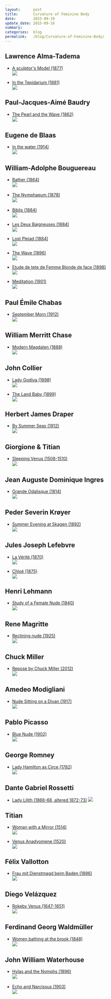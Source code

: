 ```yaml
---
layout:      post
title:       Curvature of Feminine Body
date:        2015-09-10
update_date: 2015-09-18
summary:     
categories:  blog
permalink:   /blog/Curvature-of-Feminine-Body/
---
```


## Lawrence Alma-Tadema

* [A sculptor's Model (1877)][lat-asm-l]  
![][lat-asm-i]

* [In the Tepidarium (1881)][lat-itt-l]  
![][lat-itt-i]

## Paul-Jacques-Aimé Baudry

* [The Pearl and the Wave (1862)][pjab-tpatw-l]  
![][pjab-tpatw-i]

[pjab-tpatw-l]: https://commons.wikimedia.org/wiki/File:Baudry_paul_the_wave_and_the_pearl.jpg
[pjab-tpatw-i]: https://upload.wikimedia.org/wikipedia/commons/b/b5/Baudry_paul_the_wave_and_the_pearl.jpg

<!-- ## Edwin Blashfield

* [Spring Scattering Stars (1927)][eb-scs-l]  
![][eb-scs-i] -->

[eb-scs-l]: https://commons.wikimedia.org/wiki/File:Edwin_Blashfield_-_Spring_Scattering_Stars.jpg
[eb-scs-i]: https://upload.wikimedia.org/wikipedia/commons/9/97/Edwin_Blashfield_-_Spring_Scattering_Stars.jpg

## Eugene de Blaas

* [In the water (1914)][edb-itw-l]  
![][edb-itw-i]

[edb-itw-l]: https://commons.wikimedia.org/wiki/File:Eugene_de_Blaas_In_the_water.jpg
[edb-itw-i]: https://upload.wikimedia.org/wikipedia/commons/d/d9/Eugene_de_Blaas_In_the_water.jpg

## William-Adolphe Bouguereau

<!-- * [Nymphs and Satyr (1873)](https://commons.wikimedia.org/wiki/File:Nymphs_and_Satyr,_by_William-Adolphe_Bouguereau.jpg)  
![](https://upload.wikimedia.org/wikipedia/commons/3/32/Nymphs_and_Satyr,_by_William-Adolphe_Bouguereau.jpg) -->

* [Bather (1864)][wab-ba-l]  
![][wab-ba-i]

<!-- * [Etude de nu pour Vénus (1865)][wab-ednpv-l]  
![][wab-ednpv-i] -->

* [The Nymphaeum (1878)][wab-tn-l]  
![][wab-tn-i]

<!-- * [The Birth of Venus (1879)][wab-tbov-l]  
![][wab-tbov-i] -->

* [Biblis (1884)][wab-b-l]  
![][wab-b-i]

* [Les Deux Baigneuses (1884)][wab-ldb-l]  
![][wab-ldb-i]

* [Lost Pleiad (1884)][wab-lp-l]  
![][wab-lp-i]

<!-- * [After the Bath (1894)][wab-atb-l]  
![][wab-atb-i] -->

* [The Wave (1896)][wab-tw-l]  
![][wab-tw-i]

* [Etude de tete de Femme Blonde de face (1898)][wab-etfbf-l]  
![][wab-etfbf-i]

<!-- * [Douleur d'amour (1899)][wab-dd-l]  
![][wab-dd-i] -->

* [Meditation (1901)][wab-m-l]  
![][wab-m-i]

<!-- * [L'Océanide (1904)][wab-lo-l]  
![][wab-lo-i] -->

[wab-ednpv-l]: https://commons.wikimedia.org/wiki/File:Bouguereau,_Etude_de_nu_pour_Vénus,_1865_(5590353834).jpg
[wab-ednpv-i]: https://upload.wikimedia.org/wikipedia/commons/4/46/Bouguereau,_Etude_de_nu_pour_Vénus,_1865_(5590353834).jpg
[wab-m-l]: https://commons.wikimedia.org/wiki/File:William-Adolphe_Bouguereau_(1825-1905)_-_Meditation_(1901).jpg
[wab-m-i]: https://upload.wikimedia.org/wikipedia/commons/9/99/William-Adolphe_Bouguereau_(1825-1905)_-_Meditation_(1901).jpg
[wab-atb-l]: https://commons.wikimedia.org/wiki/File:William-Adolphe_Bouguereau_(1825-1905)_-_After_the_Bath_(1894).jpg
[wab-atb-i]: https://upload.wikimedia.org/wikipedia/commons/c/c8/William-Adolphe_Bouguereau_(1825-1905)_-_After_the_Bath_(1894).jpg
[wab-dd-l]: https://commons.wikimedia.org/wiki/File:William-Adolphe_Bouguereau_(1825-1905)_-_Elegy_(1899).jpg
[wab-dd-i]: https://upload.wikimedia.org/wikipedia/commons/f/fa/William-Adolphe_Bouguereau_(1825-1905)_-_Elegy_(1899).jpg
[wab-lo-l]: https://commons.wikimedia.org/wiki/File:William-Adolphe_Bouguereau_(1825-1905)_-_Ocean_Nymph_(L'océanide)(1904).jpg
[wab-lo-i]: https://upload.wikimedia.org/wikipedia/commons/c/c7/William-Adolphe_Bouguereau_(1825-1905)_-_Ocean_Nymph_(L'océanide)(1904).jpg
[wab-lp-l]: https://commons.wikimedia.org/wiki/File:William-Adolphe_Bouguereau_(1825-1905)_-_Lost_Pleiad_(1884).jpg
[wab-lp-i]: https://upload.wikimedia.org/wikipedia/commons/d/dc/William-Adolphe_Bouguereau_(1825-1905)_-_Lost_Pleiad_(1884).jpg
[wab-ldb-l]: https://commons.wikimedia.org/wiki/File:William-Adolphe_Bouguereau_(1825-1905)_-_Les_Deux_Baigneuses_(1884).jpg
[wab-ldb-i]: https://upload.wikimedia.org/wikipedia/commons/5/5a/William-Adolphe_Bouguereau_(1825-1905)_-_Les_Deux_Baigneuses_(1884).jpg
[wab-ba-l]: https://commons.wikimedia.org/wiki/File:Bouguereau_-_Baigneuse.jpg
[wab-ba-i]: https://upload.wikimedia.org/wikipedia/commons/e/e3/Bouguereau_-_Baigneuse.jpg
[wab-tn-l]: https://commons.wikimedia.org/wiki/File:William-Adolphe_Bouguereau_(1825-1905)_-_The_Nymphaeum_(1878).jpg
[wab-tn-i]: https://upload.wikimedia.org/wikipedia/commons/8/81/William-Adolphe_Bouguereau_(1825-1905)_-_The_Nymphaeum_(1878).jpg
[wab-b-l]: https://commons.wikimedia.org/wiki/File:William-Adolphe_Bouguereau_(1825-1905)_-_Biblis_(1884).jpg
[wab-b-i]: https://upload.wikimedia.org/wikipedia/commons/a/a1/William-Adolphe_Bouguereau_(1825-1905)_-_Biblis_(1884).jpg
[wab-tw-l]: https://commons.wikimedia.org/wiki/File:William-Adolphe_Bouguereau_(1825-1905)_-_The_Wave_(1896).jpg
[wab-tw-i]: https://upload.wikimedia.org/wikipedia/commons/6/6e/William-Adolphe_Bouguereau_(1825-1905)_-_The_Wave_(1896).jpg
[wab-tbov-l]: https://commons.wikimedia.org/wiki/File:William-Adolphe_Bouguereau_(1825-1905)_-_The_Birth_of_Venus_(1879).jpg
[wab-tbov-i]: https://upload.wikimedia.org/wikipedia/commons/b/bb/William-Adolphe_Bouguereau_(1825-1905)_-_The_Birth_of_Venus_(1879).jpg
[wab-etfbf-l]: https://commons.wikimedia.org/wiki/File:Bouguereau,_Etude_de_tete_de_Femme_Blonde_de_face,_1898_(5589754477).jpg
[wab-etfbf-i]: https://upload.wikimedia.org/wikipedia/commons/0/08/Bouguereau,_Etude_de_tete_de_Femme_Blonde_de_face,_1898_(5589754477).jpg


<!-- ## Alexandre Cabanel

* [The Birth of Venus (1875)][ac-tbov-l]  
![][ac-tbov-i] -->

[ac-tbov-l]: https://commons.wikimedia.org/wiki/File:1863_Alexandre_Cabanel_-_The_Birth_of_Venus.jpg
[ac-tbov-i]: https://upload.wikimedia.org/wikipedia/commons/f/f6/1863_Alexandre_Cabanel_-_The_Birth_of_Venus.jpg

## Paul Émile Chabas

* [September Morn (1912)][pec-sm-l]  
![][pec-sm-i]

[pec-sm-l]: https://commons.wikimedia.org/wiki/File:Paul_Chabas_September_Morn_The_Metropolitan_Museum_of_Art.jpg
[pec-sm-i]: https://upload.wikimedia.org/wikipedia/commons/6/6d/Paul_Chabas_September_Morn_The_Metropolitan_Museum_of_Art.jpg

## William Merritt Chase

* [Modern Magdalen (1888)][wmc-mm-l]  
![][wmc-mm-i]

[wmc-mm-l]: https://commons.wikimedia.org/wiki/File:Chase_William_Merritt_Modern_Magdalen_1888.jpg
[wmc-mm-i]: https://upload.wikimedia.org/wikipedia/commons/2/29/Chase_William_Merritt_Modern_Magdalen_1888.jpg

## John Collier

* [Lady Godiva (1898)][jc-lg-l]  
![][jc-lg-i]

* [The Land Baby (1899)][jc-tlb-l]  
![][jc-tlb-i]

[jc-tlb-i]: https://upload.wikimedia.org/wikipedia/commons/f/fa/John_Collier_-_The_Land_Baby.jpg
[jc-tlb-l]: https://commons.wikimedia.org/wiki/File:John_Collier_-_The_Land_Baby.jpg
[jc-lg-l]: https://commons.wikimedia.org/wiki/File:Lady_Godiva_(John_Collier,_c._1897).jpg
[jc-lg-i]: https://upload.wikimedia.org/wikipedia/commons/0/0c/Lady_Godiva_(John_Collier,_c._1897).jpg

<!-- ## Paul Delaroche

* [Study for Louise Vernet on Her Death Bed (1845)][pd-slvb-l]  
![][pd-slvb-i] -->

[pd-slvb-i]: https://upload.wikimedia.org/wikipedia/commons/9/93/Paul_Delaroche_-_Study_for_%22Louise_Vernet_on_Her_Death_Bed%22_-_Walters_371379.jpg
[pd-slvb-l]: https://commons.wikimedia.org/wiki/File:Paul_Delaroche_-_Study_for_%22Louise_Vernet_on_Her_Death_Bed%22_-_Walters_371379.jpg

## Herbert James Draper

* [By Summer Seas (1912)][hjd-bss-l]  
![][hjd-bss-i]

[hjd-bss-l]: https://commons.wikimedia.org/wiki/File:Herbert_James_Draper,_By_Summer_Seas.jpg
[hjd-bss-i]: https://upload.wikimedia.org/wikipedia/commons/1/1f/Herbert_James_Draper,_By_Summer_Seas.jpg

<!-- ## Eyvind Earle

* [Rain Shower (1986)](http://www.wikiart.org/en/eyvind-earle/rain-shower)  
![](http://uploads3.wikiart.org/images/eyvind-earle/rain-shower.jpg) -->

## Giorgione & Titian

* [Sleeping Venus (1508-1510)][gt-sv-l]  
![][gt-sv-i]

<!-- ## Johnn William Godward

* [In the Tepidarium (1913)][jwg-itt-l]  
![][jwg-itt-i] -->

<!-- ## Francesco Hayez

* [Weiblicher Akt (1859)][fh-wa-l]  
![][fh-wa-i] -->

[fh-wa-l]: https://commons.wikimedia.org/wiki/File:Francesco_Hayez_060.jpg
[fh-wa-i]: https://upload.wikimedia.org/wikipedia/commons/8/88/Francesco_Hayez_060.jpg

## Jean Auguste Dominique Ingres

* [Grande Odalisque (1814)][jadi-go-l]  
![][jadi-go-i]

<!-- * [The Source (1856)][jadi-ts-l]  
![][jadi-ts-i] -->

[jadi-ts-l]: https://commons.wikimedia.org/wiki/File:Ingres,_The_source.jpg
[jadi-ts-i]: https://upload.wikimedia.org/wikipedia/commons/b/bd/Ingres,_The_source.jpg
[jadi-go-l]: https://commons.wikimedia.org/wiki/File:Ingre,_Grande_Odalisque.jpg
[jadi-go-i]: https://upload.wikimedia.org/wikipedia/commons/d/df/Ingre,_Grande_Odalisque.jpg

## Peder Severin Krøyer

* [Summer Evening at Skagen (1892)][psk-seas-l]  
![][psk-seas-i]

[psk-seas-l]: https://commons.wikimedia.org/wiki/File:Summer_evening_at_Skagen_-_P.S._Krøyer_-_Google_Cultural_Institute.jpg
[psk-seas-i]: https://upload.wikimedia.org/wikipedia/commons/2/2f/Summer_evening_at_Skagen_-_P.S._Krøyer_-_Google_Cultural_Institute.jpg

## Jules Joseph Lefebvre

* [La Vérité (1870)][jjl-lv-l]  
![][jjl-lv-i]

* [Chloé (1875)][jjl-c-l]  
![][jjl-c-i]

[jjl-lv-l]: https://commons.wikimedia.org/wiki/File:La_Vérité,_par_Jules_Joseph_Lefebvre.jpg
[jjl-lv-i]: https://upload.wikimedia.org/wikipedia/commons/1/17/La_Vérité,_par_Jules_Joseph_Lefebvre.jpg
[jjl-c-l]: https://commons.wikimedia.org/wiki/File:Chloé,_par_Jules_Joseph_Lefebvre.jpg
[jjl-c-i]: https://upload.wikimedia.org/wikipedia/commons/5/50/Chloé,_par_Jules_Joseph_Lefebvre.jpg

## Henri Lehmann

* [Study of a Female Nude (1840)][hl-soafn-l]  
![][hl-soafn-i]

[hl-soafn-l]: https://commons.wikimedia.org/wiki/File:Henri_Lehmann,_Study_of_a_Female_Nude,_The_Metropolitan_Museum_of_Art.jpg
[hl-soafn-i]: https://upload.wikimedia.org/wikipedia/commons/e/e2/Henri_Lehmann,_Study_of_a_Female_Nude,_The_Metropolitan_Museum_of_Art.jpg

<!-- ## Edmund Leighton

* [Stitching the Standard (1911)][el-sts-l]  
![][el-sts-i] -->

[el-sts-l]: https://commons.wikimedia.org/wiki/File:Leighton-Stitching_the_Standard.jpg
[el-sts-i]: https://upload.wikimedia.org/wikipedia/commons/0/0c/Leighton-Stitching_the_Standard.jpg

<!-- ## Frederic Leighton

* [Actaea, the Nymph of the Shore (1853-1858)][fl-a-l]  
![][fl-a-i]

* [Flaming June (1895)][fl-fj-l]  
![][fl-fj-i] -->

[fl-fj-l]: https://commons.wikimedia.org/wiki/File:Flaming_June,_by_Frederic_Lord_Leighton_(1830-1896).jpg
[fl-fj-i]: https://upload.wikimedia.org/wikipedia/commons/8/8d/Flaming_June,_by_Frederic_Lord_Leighton_(1830-1896).jpg
[fl-a-l]: https://commons.wikimedia.org/wiki/File:1868_Frederic_Leighton_-_Actaea.jpg
[fl-a-i]: https://upload.wikimedia.org/wikipedia/commons/7/7d/1868_Frederic_Leighton_-_Actaea.jpg

## Rene Magritte

* [Reclining nude (1925)][rm-rn-l]  
![][rm-rn-i]

[rm-rn-l]: http://www.wikiart.org/en/rene-magritte/reclining-nude-1925
[rm-rn-i]: http://uploads6.wikiart.org/images/rene-magritte/reclining-nude-1925(1).jpg

<!-- ## Édouard Manet

* [La Nymphe surprise (1861)][em-lns-l]  
![][em-lns-i] -->

[em-lns-l]: https://commons.wikimedia.org/wiki/File:Édouard_MANET_-_La_Nymphe_surprise_-_Google_Art_Project.jpg
[em-lns-i]: https://upload.wikimedia.org/wikipedia/commons/9/92/Édouard_MANET_-_La_Nymphe_surprise_-_Google_Art_Project.jpg

## Chuck Miller

* [Repose by Chuck Miller (2012)][cm-rcm-l]  
![][cm-rcm-i]

[cm-rcm-i]: http://www.absolutearts.com/portfolio3/c/chuckmillerfineart/Repose_by_Chuck_Miller-1345393167l.jpg
[cm-rcm-l]: http://www.absolutearts.com/painting_oil/chuck_miller-repose_by_chuck_miller-1345393167.html

## Amedeo Modigliani

* [Nude Sitting on a Divan (1917)][am-nsoad-l]  
![][am-nsoad-i]

[am-nsoad-l]: https://commons.wikimedia.org/wiki/File:Amedeo_Modigliani_063.jpg
[am-nsoad-i]: https://upload.wikimedia.org/wikipedia/commons/c/cc/Amedeo_Modigliani_063.jpg

## Pablo Picasso

* [Blue Nude (1902)][pp-bn-l]  
![][pp-bn-i]

[pp-bn-l]: http://www.pablopicasso.org/blue-nude.jsp
[pp-bn-i]: http://www.pablopicasso.org/images/paintings/blue-nude.jpg

## George Romney

* [Lady Hamilton as Circe (1782)][gr-lhac-l]  
![][gr-lhac-i]

[gr-lhac-l]: https://commons.wikimedia.org/wiki/File:George_Romney_-_Lady_Hamilton_as_Circe.jpg
[gr-lhac-i]: https://upload.wikimedia.org/wikipedia/commons/a/ae/George_Romney_-_Lady_Hamilton_as_Circe.jpg

## Dante Gabriel Rossetti

* [Lady Lilith (1866-68, altered 1872-73)][dgr-ll-l] 
![][dgr-ll-i]

[dgr-ll-l]: https://commons.wikimedia.org/wiki/File:Lady-Lilith.jpg
[dgr-ll-i]: https://upload.wikimedia.org/wikipedia/commons/8/86/Lady-Lilith.jpg

<!-- ## John Singer Sargent

* [Madame X (1883-1884)][jss-mx-l]  
![][jss-mx-i] -->

[jss-mx-l]: https://commons.wikimedia.org/wiki/File:Madame_X_(Madame_Pierre_Gautreau),_John_Singer_Sargent,_1884_(unfree_frame_crop).jpg
[jss-mx-i]: https://upload.wikimedia.org/wikipedia/commons/a/a4/Madame_X_(Madame_Pierre_Gautreau),_John_Singer_Sargent,_1884_(unfree_frame_crop).jpg

## Titian

* [Woman with a Mirror (1514)][t-wwm-l]  
![][t-wwm-i]

* [Venus Anadyomene (1520)][t-va-l]  
![][t-va-i]

[t-wwm-i]: https://upload.wikimedia.org/wikipedia/commons/3/34/Titian_-_Woman_with_a_Mirror_-_WGA22913.jpg
[t-wwm-l]: https://commons.wikimedia.org/wiki/File:Titian_-_Woman_with_a_Mirror_-_WGA22913.jpg

## Félix Vallotton

* [Frau mit Dienstmagd beim Baden (1896)][fv-fmdbb-l]  
![][fv-fmdbb-i]

[fv-fmdbb-l]: https://commons.wikimedia.org/wiki/File:Valloton_Frau_mit_Dienstmagd_beim_Baden.jpg
[fv-fmdbb-i]: https://upload.wikimedia.org/wikipedia/commons/f/fb/Valloton_Frau_mit_Dienstmagd_beim_Baden.jpg

## Diego Velázquez

* [Rokeby Venus (1647-1651)][dv-rv-l]  
![][dv-rv-i]

[dv-rv-l]: https://commons.wikimedia.org/wiki/File:RokebyVenus.jpg
[dv-rv-i]: https://upload.wikimedia.org/wikipedia/commons/7/7c/RokebyVenus.jpg

## Ferdinand Georg Waldmüller

* [Women bathing at the brook (1848)][fgw-wbatb-l]  
![][fgw-wbatb-i]

[fgw-wbatb-l]: https://commons.wikimedia.org/wiki/File:Waldmüller_-_Badende_Frauen_am_Waldbach_-_1848.jpg
[fgw-wbatb-i]: https://upload.wikimedia.org/wikipedia/commons/1/12/Waldm%C3%BCller_-_Badende_Frauen_am_Waldbach_-_1848.jpg

## John William Waterhouse

* [Hylas and the Nymphs (1896)][jww-hatn-l]  
![][jww-hatn-i]

[jww-hatn-l]: https://commons.wikimedia.org/wiki/File:Waterhouse_Hylas_and_the_Nymphs_Manchester_Art_Gallery_1896.15.jpg
[jww-hatn-i]: https://upload.wikimedia.org/wikipedia/commons/b/bd/Waterhouse_Hylas_and_the_Nymphs_Manchester_Art_Gallery_1896.15.jpg

<!-- * [Nymphs finding the head of Orpheus: a sketch of the nymph at the left (1900)][jww-nos-l]  
![][jww-nos-i] -->

[jww-nos-i]: https://upload.wikimedia.org/wikipedia/commons/6/6d/John_William_Waterhouse_-_Nymphs_Finding_the_Head_of_Orpheus_(sketch).jpg
[jww-nos-l]: https://commons.wikimedia.org/wiki/File:John_William_Waterhouse_-_Nymphs_Finding_the_Head_of_Orpheus_(sketch).jpg

* [Echo and Narcissus (1903)][jww-ean-l]  
![][jww-ean-i]

[jww-ean-i]: https://upload.wikimedia.org/wikipedia/commons/9/9c/John_William_Waterhouse_-_Echo_and_Narcissus_-_Google_Art_Project.jpg
[jww-ean-l]: https://commons.wikimedia.org/wiki/File:John_William_Waterhouse_-_Echo_and_Narcissus_-_Google_Art_Project.jpg

<!--  -->

[t-va-l]: https://commons.wikimedia.org/wiki/File:TITIAN_-_Venus_Anadyomene_(National_Galleries_of_Scotland,_c._1520._Oil_on_canvas,_75.8_x_57.6_cm).jpg
[t-va-i]: https://upload.wikimedia.org/wikipedia/commons/5/55/TITIAN_-_Venus_Anadyomene_(National_Galleries_of_Scotland,_c._1520._Oil_on_canvas,_75.8_x_57.6_cm).jpg
[jwg-itt-l]: https://commons.wikimedia.org/wiki/File:Godward-In_the_Tepidarium-1913.jpg
[jwg-itt-i]: https://upload.wikimedia.org/wikipedia/commons/6/6b/Godward-In_the_Tepidarium-1913.jpg
[gt-sv-l]: https://commons.wikimedia.org/wiki/File:Giorgione_-_Sleeping_Venus_-_Google_Art_Project_2.jpg
[gt-sv-i]: https://upload.wikimedia.org/wikipedia/commons/8/86/Giorgione_-_Sleeping_Venus_-_Google_Art_Project_2.jpg
[lat-asm-l]: https://commons.wikimedia.org/wiki/File:A_Sculptors_Model.jpg
[lat-asm-i]: https://upload.wikimedia.org/wikipedia/commons/0/0d/A_Sculptors_Model.jpg
[lat-itt-l]: https://commons.wikimedia.org/wiki/File:Tepidarium_Lawrence_Alma-Tadema_(1836-1912).jpg
[lat-itt-i]: https://upload.wikimedia.org/wikipedia/commons/7/7d/Tepidarium_Lawrence_Alma-Tadema_(1836-1912).jpg